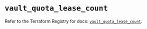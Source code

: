 # `vault_quota_lease_count`

Refer to the Terraform Registry for docs: [`vault_quota_lease_count`](https://registry.terraform.io/providers/hashicorp/vault/4.5.0/docs/resources/quota_lease_count).
